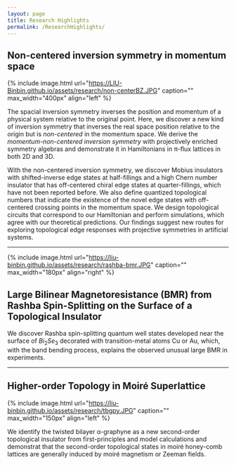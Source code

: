 ```yaml
---
layout: page
title: Research Highlights
permalink: /ResearchHighlights/
---
```


## Non-centered inversion symmetry in momentum space <br />
{% include image.html url="https://LIU-Binbin.github.io/assets/research/non-centerBZ.JPG" caption="" max_width="400px" align="left" %}
<!--We discovered non-centered inversion symmetries in the momentum space from projective
symmetry algebras, identified and characterized novel twisted inverse topological edge
states with off-centered crossing points in the momentum space, distinct from edge
states protected by the normal inversion symmetry. Designed topological circuits to
simulate the nontrivial states.-->

The spacial inversion symmetry inverses the position and momentum of a physical system relative to the original point. Here,
we discover a new kind of inversion symmetry that inverses the real space position relative to the
origin but is _non-centered_ in the momentum space. We derive the _momentum-non-centered inversion
symmetry_ with projectively enriched symmetry algebras and demonstrate it in Hamiltonians in
π-flux lattices in both 2D and 3D. 

With the non-centered inversion symmetry, we discover Mobius insulators with shifted-inverse
edge states at half-fillings and a high Chern number insulator that has off-centered chiral edge
states at quarter-fillings, which have not been reported before. We also define quantized topological
numbers that indicate the existence of the novel edge states with off-centered crossing points in the
momentum space. We design topological circuits that correspond to our Hamiltonian and perform
simulations, which agree with our theoretical predictions. Our findings suggest new routes for
exploring topological edge responses with projective symmetries in artificial systems.

***
{% include image.html url="https://liu-binbin.github.io/assets/research/rashba-bmr.JPG" caption="" max_width="180px" align="right" %} <br />
## Large Bilinear Magnetoresistance (BMR) from Rashba Spin-Splitting on the Surface of a Topological Insulator <br />
We discover Rashba spin-splitting quantum well states developed near the surface of $Bi_2Se_3$ decorated with transition-metal atoms Cu or Au, which, with the band bending process, explains the observed unusual large BMR in experiments. <br />

***

## Higher-order Topology in Moiré Superlattice <br />
{% include image.html url="https://liu-binbin.github.io/assets/research/tbgpy.JPG" caption="" max_width="150px" align="left" %}

We identify the twisted bilayer α-graphyne as a new second-order topological insulator from first-principles and model calculations and demonstrat that the second-order topological states in moiré honey-comb lattices are generally induced by moiré magnetism or Zeeman fields.



